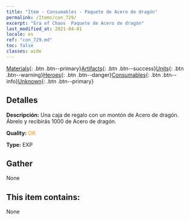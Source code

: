 ```yaml
---
title: "Item - Consumables - Paquete de Acero de dragón"
permalink: /Items/con_729/
excerpt: "Era of Chaos  Paquete de Acero de dragón"
last_modified_at: 2021-04-01
locale: es
ref: "con_729.md"
toc: false
classes: wide
---
```

 [Materials](/es/Items/){: .btn .btn--primary}[Artifacts](/es/Items/Artifacts/){: .btn .btn--success}[Units](/es/Items/Units/){: .btn .btn--warning}[Heroes](/es/Items/Heroes/){: .btn .btn--danger}[Consumables](/es/Items/Consumables/){: .btn .btn--info}[Unknown](/es/Items/Unknown/){: .btn .btn--primary}

## Detalles
 **Descripción:** Una caja de regalo con un montón de Acero de dragón. Ábrelo y recibirás 1000 de Acero de dragón.

 **Quality:** <span style="color: #FF8C00">OK</span>

 **Type:** EXP

## Gather

  None

## This item contains:

  None

